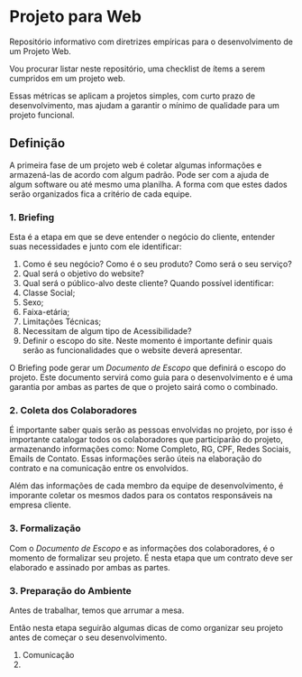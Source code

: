 # Projeto para Web

Repositório informativo com diretrizes empíricas para o desenvolvimento de um Projeto Web.

Vou procurar listar neste repositório, uma checklist de ítems a serem cumpridos em um projeto web.

Essas métricas se aplicam a projetos simples, com curto prazo de desenvolvimento, mas ajudam a garantir o mínimo de qualidade para um projeto funcional.

## Definição

A primeira fase de um projeto web é coletar algumas informações e armazená-las de acordo com algum padrão. Pode ser com a ajuda de algum software ou até mesmo uma planilha. A forma com que estes dados serão organizados fica a critério de cada equipe.

### 1. Briefing

Esta é a etapa em que se deve entender o negócio do cliente, entender suas necessidades e junto com ele identificar:

1. Como é seu negócio? Como é o seu produto? Como será o seu serviço?
2. Qual será o objetivo do website?
3. Qual será o público-alvo deste cliente? Quando possível identificar:
  1. Classe Social;
  2. Sexo;
  3. Faixa-etária;
  4. Limitações Técnicas;
  5. Necessitam de algum tipo de Acessibilidade?
4. Definir o escopo do site. Neste momento é importante definir quais serão as funcionalidades que o website deverá apresentar.

O Briefing pode gerar um _Documento de Escopo_ que definirá o escopo do projeto. Este documento servirá como guia para o desenvolvimento e é uma garantia por ambas as partes de que o projeto sairá como o combinado.

### 2. Coleta dos Colaboradores

É importante saber quais serão as pessoas envolvidas no projeto, por isso é importante catalogar todos os colaboradores que participarão do projeto, armazenando informações como: Nome Completo, RG, CPF, Redes Sociais, Emails de Contato. Essas informações serão úteis na elaboração do contrato e na comunicação entre os envolvidos.

Além das informações de cada membro da equipe de desenvolvimento, é imporante coletar os mesmos dados para os contatos responsáveis na empresa cliente.

### 3. Formalização

Com o _Documento de Escopo_ e as informações dos colaboradores, é o momento de formalizar seu projeto. É nesta etapa que um contrato deve ser elaborado e assinado por ambas as partes.

### 3. Preparação do Ambiente

Antes de trabalhar, temos que arrumar a mesa.

Então nesta etapa seguirão algumas dicas de como organizar seu projeto antes de começar o seu desenvolvimento.

1. Comunicação
2. 

